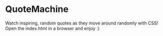 # QuoteMachine
Watch inspiring, random quotes as they move around randomly with CSS! 
Open the index.html in a browser and enjoy :)
